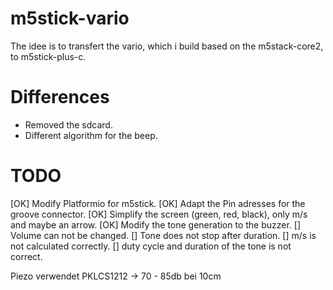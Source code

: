 # m5stick-vario
The idee is to transfert the vario, which i build based on the m5stack-core2, to m5stick-plus-c.

# Differences
* Removed the sdcard.
* Different algorithm for the beep.

# TODO
[OK] Modify Platformio for m5stick.
[OK] Adapt the Pin adresses for the groove connector.
[OK] Simplify the screen (green, red, black), only m/s and maybe an arrow.
[OK] Modify the tone generation to the buzzer.
[] Volume can not be changed.
[] Tone does not stop after duration.
[] m/s is not calculated correctly.
[] duty cycle and duration of the tone is not correct.

Piezo verwendet PKLCS1212 -> 70 - 85db bei 10cm